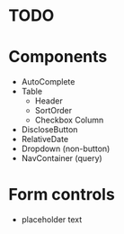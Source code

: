# TODO

# Components

* AutoComplete
* Table
  * Header
  * SortOrder
  * Checkbox Column
* DiscloseButton
* RelativeDate
* Dropdown (non-button)
* NavContainer (query)

# Form controls

* placeholder text
